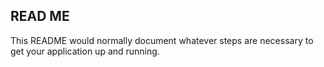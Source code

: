 ## READ ME ##

This README would normally document whatever steps are necessary to get your application up and running.
